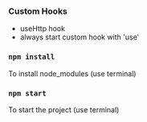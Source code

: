 ### Custom Hooks 

* useHttp hook
* always start custom hook with 'use'

### `npm install`

To install node_modules (use terminal)

### `npm start`

To start the project (use terminal)